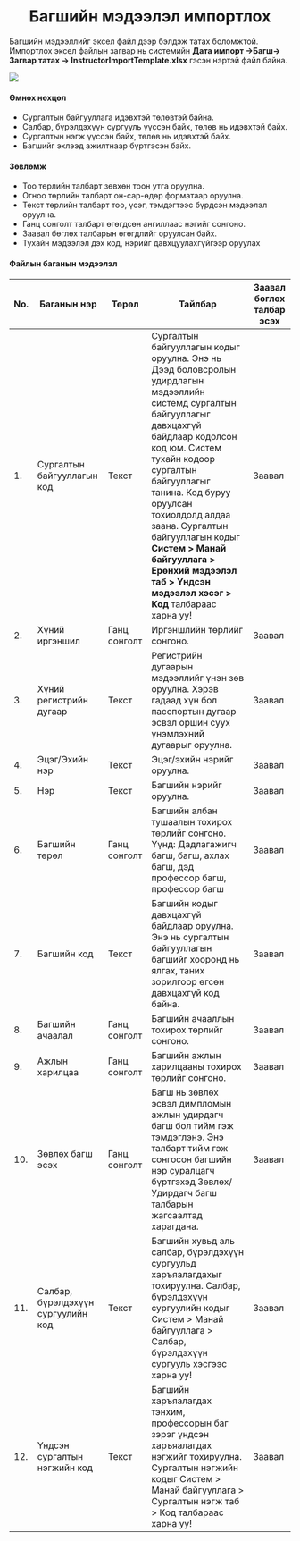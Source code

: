 
<h1 align="center">Багшийн мэдээлэл импортлох</h1>

Багшийн мэдээллийг эксел файл дээр бэлдэж татах боломжтой. Импортлох эксел файлын загвар нь системийн **Дата импорт ->Багш-> Загвар татах -> InstructorImportTemplate.xlsx** гэсэн нэртэй файл байна.

![](../assets/images/modules/dataimport/DataImportInstructor.png)

#### Өмнөх нөхцөл

-	Сургалтын байгууллага идэвхтэй төлөвтэй байна.
-	Салбар, бүрэлдэхүүн сургууль үүссэн байх, төлөв нь идэвхтэй байх.
-   Сургалтын нэгж үүссэн байх, төлөв нь идэвхтэй байх.
-   Багшийг эхлээд ажилтнаар бүртгэсэн байх.

#### Зөвлөмж

-	Тоо төрлийн талбарт зөвхөн тоон утга оруулна.
-	Огноо төрлийн талбарт он-сар-өдөр форматаар оруулна.
-	Текст төрлийн талбарт тоо, үсэг, тэмдэгтээс бүрдсэн мэдээлэл оруулна.
-	Ганц сонголт талбарт өгөгдсөн ангиллаас нэгийг сонгоно.
-	Заавал бөглөх талбарын өгөгдлийг оруулсан байх.
-	Тухайн мэдээлэл дэх код, нэрийг давхцуулахгүйгээр оруулах

#### Файлын баганын мэдээлэл

|No. | Баганын нэр | Төрөл | Тайлбар  | Заавал бөглөх талбар эсэх |
|----|--------|---------|--------|--------|
|1.|Сургалтын байгууллагын код|Текст|Сургалтын байгууллагын кодыг оруулна. Энэ нь Дээд боловсролын удирдлагын мэдээллийн системд сургалтын байгууллагыг давхцахгүй байдлаар кодолсон код юм. Систем тухайн кодоор сургалтын байгууллагыг танина. Код буруу оруулсан тохиолдолд алдаа заана. Сургалтын байгууллагын кодыг **Систем > Манай байгууллага > Ерөнхий мэдээлэл таб > Үндсэн мэдээлэл хэсэг > Код** талбараас  харна уу! |Заавал|
|2.|Хүний иргэншил|Ганц сонголт|Иргэншлийн төрлийг сонгоно.|Заавал|
|3.|Хүний регистрийн дугаар|Текст|Регистрийн дугаарын мэдээллийг үнэн зөв оруулна. Хэрэв гадаад хүн бол пасспортын дугаар эсвэл оршин суух үнэмлэхний дугаарыг оруулна. |Заавал|
|4.|Эцэг/Эхийн нэр|Текст|Эцэг/эхийн нэрийг оруулна.|Заавал|
|5.|Нэр|Текст|Багшийн нэрийг оруулна.|Заавал|
|6.|Багшийн төрөл|Ганц сонголт|Багшийн албан тушаалын тохирох төрлийг сонгоно. Үүнд: Дадлагажигч багш, багш, ахлах багш, дэд профессор багш, профессор багш|Заавал|
|7.|Багшийн код|Текст|Багшийн кодыг давхцахгүй байдлаар оруулна. Энэ нь сургалтын байгууллагын багшийг хооронд нь ялгах, таних зорилгоор өгсөн давхцахгүй код байна.|Заавал|
|8.|Багшийн ачаалал|Ганц сонголт|Багшийн ачааллын тохирох төрлийг сонгоно.|Заавал|
|9.|Ажлын харилцаа|Ганц сонголт|Багшийн ажлын харилцааны тохирох төрлийг сонгоно.|Заавал|
|10.|Зөвлөх багш эсэх|Ганц сонголт|Багш нь зөвлөх эсвэл димпломын ажлын удирдагч багш бол тийм гэж тэмдэглэнэ. Энэ талбарт тийм гэж сонгосон багшийн нэр суралцагч бүртгэхэд Зөвлөх/Удирдагч багш талбарын жагсаалтад харагдана.|Заавал|
|11.|Салбар, бүрэлдэхүүн сургуулийн код|Текст|Багшийн хувьд аль салбар, бүрэлдэхүүн сургуульд харъяалагдахыг тохируулна. Салбар, бүрэлдэхүүн сургуулийн кодыг Систем > Манай байгууллага > Салбар, бүрэлдэхүүн сургууль хэсгээс харна уу!|Заавал|
|12.|Үндсэн сургалтын нэгжийн код|Текст|Багшийн харъяалагдах тэнхим, профессорын баг зэрэг үндсэн харъяалагдах нэгжийг тохируулна. Сургалтын нэгжийн кодыг Систем > Манай байгууллага > Сургалтын нэгж таб > Код талбараас харна уу!|Заавал|